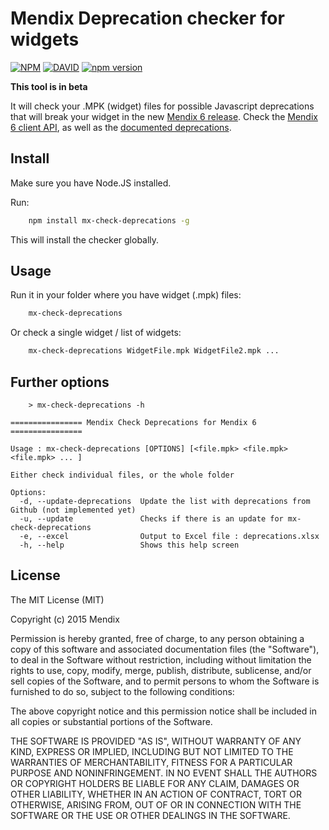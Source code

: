 # Mendix Deprecation checker for widgets

[![NPM](https://nodei.co/npm/mx-check-deprecations.svg?downloads=true&stars=true)](https://nodei.co/npm/mx-check-deprecations/)
[![DAVID](https://david-dm.org/mendix/mx-check-deprecations.svg)](https://david-dm.org/mendix/mx-check-deprecations)
[![npm version](https://badge.fury.io/js/mx-check-deprecations.svg)](http://badge.fury.io/js/mx-check-deprecations)

**This tool is in beta**

It will check your .MPK (widget) files for possible Javascript deprecations that will break your widget in the new [Mendix 6 release](https://world.mendix.com/display/ReleaseNotes/6.0.0). Check the [Mendix 6 client API](https://apidocs.mendix.com/6/client/), as well as the [documented deprecations](https://world.mendix.com/display/refguide6/Moving+from+5+to+6#Movingfrom5to6-RemovedDeprecatedFunctionality).

## Install

Make sure you have Node.JS installed.

Run:

```bash
	npm install mx-check-deprecations -g
```

This will install the checker globally.

## Usage

Run it in your folder where you have widget (.mpk) files:

```bash
	mx-check-deprecations
```

Or check a single widget / list of widgets:

```bash
	mx-check-deprecations WidgetFile.mpk WidgetFile2.mpk ...
```

## Further options

```
	> mx-check-deprecations -h

================ Mendix Check Deprecations for Mendix 6 ================

Usage : mx-check-deprecations [OPTIONS] [<file.mpk> <file.mpk> <file.mpk> ... ]

Either check individual files, or the whole folder

Options:
  -d, --update-deprecations  Update the list with deprecations from Github (not implemented yet)
  -u, --update               Checks if there is an update for mx-check-deprecations
  -e, --excel                Output to Excel file : deprecations.xlsx
  -h, --help                 Shows this help screen

```

## License

The MIT License (MIT)

Copyright (c) 2015 Mendix

Permission is hereby granted, free of charge, to any person obtaining a copy
of this software and associated documentation files (the "Software"), to deal
in the Software without restriction, including without limitation the rights
to use, copy, modify, merge, publish, distribute, sublicense, and/or sell
copies of the Software, and to permit persons to whom the Software is
furnished to do so, subject to the following conditions:

The above copyright notice and this permission notice shall be included in
all copies or substantial portions of the Software.

THE SOFTWARE IS PROVIDED "AS IS", WITHOUT WARRANTY OF ANY KIND, EXPRESS OR
IMPLIED, INCLUDING BUT NOT LIMITED TO THE WARRANTIES OF MERCHANTABILITY,
FITNESS FOR A PARTICULAR PURPOSE AND NONINFRINGEMENT. IN NO EVENT SHALL THE
AUTHORS OR COPYRIGHT HOLDERS BE LIABLE FOR ANY CLAIM, DAMAGES OR OTHER
LIABILITY, WHETHER IN AN ACTION OF CONTRACT, TORT OR OTHERWISE, ARISING FROM,
OUT OF OR IN CONNECTION WITH THE SOFTWARE OR THE USE OR OTHER DEALINGS IN
THE SOFTWARE.
